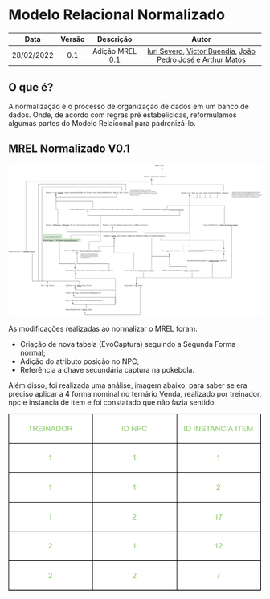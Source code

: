 # Modelo Relacional Normalizado

|    Data    | Versão | Descrição | Autor |
| :---: | :----: | :---: | :---: |
| 28/02/2022 | 0.1 | Adição MREL 0.1 | [Iuri Severo](https://github.com/iurisevero), [Victor Buendia](https://github.com/Victor-Buendia), [João Pedro José](https://github.com/sudjoao) e [Arthur Matos](https://github.com/Arthur-Gaudium) |

## O que é?

A normalização é o processo de organização de dados em um banco de dados. Onde, de acordo com regras pré estabelicidas, reformulamos algumas partes do Modelo Relaiconal para padronizá-lo.

## MREL Normalizado V0.1

![MREL Normalizado v0.1](../Assets/Images/MRELNormalizado/MRELNormalizado_v0.1.png)

As modificações realizadas ao normalizar o MREL foram:
- Criação de nova tabela (EvoCaptura) seguindo a Segunda Forma normal;
- Adição do atributo posição no NPC;
- Referência a chave secundária captura na pokebola.

Além disso, foi realizada uma análise, imagem abaixo, para saber se era preciso aplicar a 4 forma nominal no ternário Venda, realizado por treinador, npc e instancia de item e foi constatado que não fazia sentido.

![Analise 4FN](../Assets/Images/MRELNormalizado/Tabela4FN.png)





